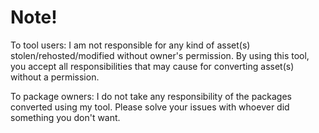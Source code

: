 # Note!
To tool users: I am not responsible for any kind of asset(s) stolen/rehosted/modified without owner's permission. 
By using this tool, you accept all responsibilities that may cause for converting asset(s) without a permission.

To package owners: I do not take any responsibility of the packages converted using my tool. Please solve your issues with whoever did something you don't want.
